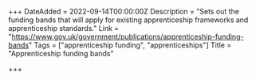 +++
DateAdded = 2022-09-14T00:00:00Z
Description = "Sets out the funding bands that will apply for existing apprenticeship frameworks and apprenticeship standards."
Link = "https://www.gov.uk/government/publications/apprenticeship-funding-bands"
Tags = ["apprenticeship funding", "apprenticeships"]
Title = "Apprenticeship funding bands"

+++
